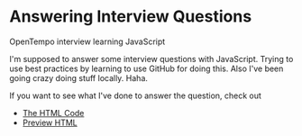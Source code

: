 Answering Interview Questions
=======

OpenTempo interview learning JavaScript

I'm supposed to answer some interview questions with JavaScript. Trying to use best practices by learning to use GitHub for doing this. Also I've been going crazy doing stuff locally. Haha.

If you want to see what I've done to answer the question, check out
* [The HTML Code](https://github.com/cherylmedley/otIntJS/blob/master/array%20practice.html)
* [Preview HTML](http://htmlpreview.github.io/?https://github.com/cherylmedley/otIntJS/blob/master/array%20practice.html)
